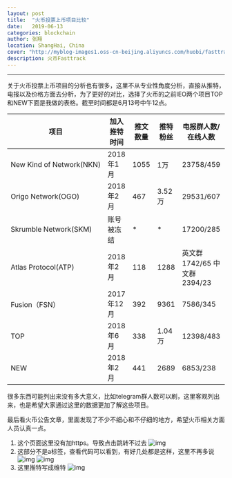 ```yaml
---
layout: post
title:  "火币投票上币项目比较"
date:   2019-06-13
categories: blockchain
author: 张翔
location: ShangHai, China
cover: "http://myblog-images1.oss-cn-beijing.aliyuncs.com/huobi/fasttrack.png"
description: 火币Fasttrack
---
```

---

关于火币投票上币项目的分析也有很多，这里不从专业性角度分析，直接从推特，电报以及价格方面去分析，为了更好的对比，选择了火币的之前IEO两个项目TOP和NEW下面是我做的表格。截至时间都是6月13号中午12点。

| 项目 | 加入推特时间 | 推文数量 | 推特粉丝 | 电报群人数/在线人数 | github地址 | 代币总量 | 价格/涨幅（单位：$） |
| --- | --- | --- | --- | --- | --- | --- | --- |
| New Kind of Network(NKN) | 2018年1月 | 1055 | 1万 | 23758/459 | https://github.com/nknorg | 10亿 | 0.075039（+4.94%） |
| Origo Network(OGO) | 2018年2月 | 467 | 3.52万 | 29531/607 | 无 | 10亿 | 0.0922（+0.57%） |
| Skrumble Network(SKM) | 账号被冻结 | * | * | 17200/285 | 无 | 15亿 | 0.0056(+17.38%) |
| Atlas Protocol(ATP) | 2018年2月 | 118 | 1288 | 英文群1742/65 中文群2394/23 | 无 | 100亿 | 0.024238（+9.63%） |
| Fusion（FSN） | 2017年12月 | 392 | 9361 | 7586/345 | https://github.com/FUSIONFoundation | 0.8192亿 | 1.3869（+3.38%） |
| TOP | 2018年6月 | 338 | 1.04万 | 12398/483 | 无 | 200亿 | * |
| NEW | 2018年2月 | 441 | 2689 | 6853/238 | https://github.com/newtonproject/ | 1000亿 | * |

很多东西可能列出来没有多大意义，比如telegram群人数可以刷，这里客观列出来，也是希望大家通过这里的数据更加了解这些项目。

最后看火币公告文章，里面发现了不少不细心和不仔细的地方，希望火币相关方面人员认真一点。

1. 这个页面这里没有加https。导致点击跳转不过去
![img](http://myblog-images1.oss-cn-beijing.aliyuncs.com/huobi/1.png)
2. 这部分不是a标签，查看代码可以看到，有好几处都是这样，这里不再多说
![img](http://myblog-images1.oss-cn-beijing.aliyuncs.com/huobi/2.png)
![img](http://myblog-images1.oss-cn-beijing.aliyuncs.com/huobi/3.png)
3. 这里推特写成维特
![img](http://myblog-images1.oss-cn-beijing.aliyuncs.com/huobi/4.png)